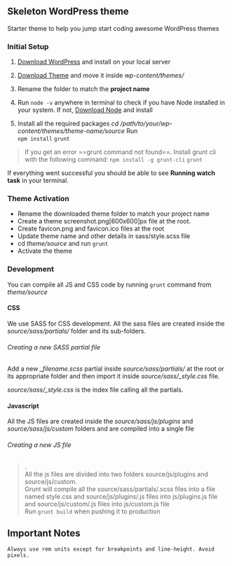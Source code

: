 ## Skeleton WordPress theme
Starter theme to help you jump start coding awesome WordPress themes

### Initial Setup

1. [Download WordPress](https://wordpress.org/latest.zip) and install on your local server

1. [Download Theme](https://github.com/SahilMepani/skeleton/archive/refs/heads/blocks.zip) and move it inside *wp-content/themes/*

1. Rename the folder to match the **project name**

1. Run `node -v` anywhere in terminal to check if you have Node installed in your system. If not, [Download Node](https://nodejs.org/en/) and install

1. Install all the required packages
*cd /path/to/your/wp-content/themes/theme-name/source*
Run <br />`npm install`
`grunt`

> If you get an error ==grunt command not found==. Install grunt cli with the following command:
`npm install -g grunt-cli`
`grunt`

If everything went successful you should be able to see **Running watch task** in your terminal.

### Theme Activation

- Rename the downloaded theme folder to match your project name
- Create a theme screenshot.png[600x600]px file at the root.
- Create favicon.png and favicon.ico files at the root
- Update theme name and other details in sass/style.scss file
- cd *theme/source* and run `grunt`
- Activate the theme

### Development

You can compile all JS and CSS code by running `grunt` command from  *theme/source*

#### CSS

We use SASS for CSS development. All the sass files are created inside the *source/sass/partials/* folder and its sub-folders.

###### Creating a new SASS partial file

Add a new *_filename.scss* partial inside *source/sass/partials/* at the root or its appropriate folder and then import it inside *source/sass/_style.css* file.

*source/sass/_style.css* is the index file calling all the partials.

#### Javascript

All the JS files are created inside the *source/sass/js/plugins* and *source/sass/js/custom* folders and are compiled into a single file

###### Creating a new JS file

> . <br>All the js files are divided into two folders source/js/plugins and source/js/custom. <br>Grunt will compile all the source/sass/partials/.scss files into a file named style.css and source/js/plugins/.js files into js/plugins.js file and source/js/custom/.js files into js/custom.js file
<br>Run `grunt build` when pushing it to production

## Important Notes
	Always use rem units except for breakpoints and line-height. Avoid pixels.
